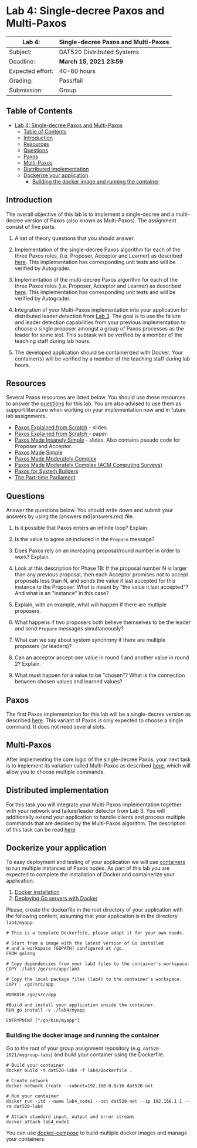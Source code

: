 # Lab 4: Single-decree Paxos and Multi-Paxos

| Lab 4: | Single-decree Paxos and Multi-Paxos |
| ---------------------    | --------------------- |
| Subject:                 | DAT520 Distributed Systems |
| Deadline:                | **March 15, 2021 23:59** |
| Expected effort:         | 40-60 hours |
| Grading:                 | Pass/fail |
| Submission:              | Group |

## Table of Contents

- [Lab 4: Single-decree Paxos and Multi-Paxos](#lab-4-single-decree-paxos-and-multi-paxos)
  - [Table of Contents](#table-of-contents)
  - [Introduction](#introduction)
  - [Resources](#resources)
  - [Questions](#questions)
  - [Paxos](#paxos)
  - [Multi-Paxos](#multi-paxos)
  - [Distributed implementation](#distributed-implementation)
  - [Dockerize your application](#dockerize-your-application)
    - [Building the docker image and running the container](#building-the-docker-image-and-running-the-container)

## Introduction

The overall objective of this lab is to implement a single-decree and a multi-decree version of Paxos (also known as Multi-Paxos). The assignment consist of five parts:

1. A set of theory questions that you should answer.

2. Implementation of the single-decree Paxos algorithm for each of the three Paxos roles, (i.e. Proposer, Acceptor and Learner) as described [here](singlepaxos/README.md).
   This implementation has corresponding unit tests and will be verified by Autograder.

3. Implementation of the multi-decree Paxos algorithm for each of the three Paxos roles (i.e. Proposer, Acceptor and Learner) as described [here](multipaxos/README.md).
   This implementation has corresponding unit tests and will be verified by Autograder.

4. Integration of your Multi-Paxos implementation into your application for
   distributed leader detection from [Lab 3](../lab3).
   The goal is to use the failure and leader detection capabilities from your previous implementation to choose a single proposer amongst a group of Paxos processes as the leader for some slot.
   This subtask will be verified by a member of the teaching staff during lab hours.
   
5. The developed application should be containerized with Docker. Your container(s) will be verified by a member of the teaching staff during lab hours.

## Resources

Several Paxos resources are listed below. You should use these resources to
answer the [questions](#questions) for this lab. You are also advised to use
them as support literature when working on your implementation now and in
future lab assignments.

* [Paxos Explained from Scratch](resources/paxos-scratch-slides.pdf)  - slides.
* [Paxos Explained from Scratch ](resources/paxos-scratch-paper.pdf) - paper.
* [Paxos Made Insanely Simple](resources/paxos-insanely-simple.pdf) - slides. Also
  contains pseudo code for Proposer and Acceptor.
* [Paxos Made Simple](resources/paxos-simple.pdf)
* [Paxos Made Moderately Complex](resources/paxos-made-moderately-complex.pdf)
* [Paxos Made Moderately Complex (ACM Computing Surveys)](resources/a42-renesse.pdf)
* [Paxos for System Builders](resources/paxos-system-builders.pdf)
* [The Part-time Parliament](resources/part-time-parliment.pdf)

## Questions

Answer the questions below. You should write down and submit your answers by
using the [answers.md]answers.md) file.

1. Is it possible that Paxos enters an infinite loop? Explain.

2. Is the value to agree on included in the `Prepare` message?

3. Does Paxos rely on an increasing proposal/round number in order to work?
   Explain.

4. Look at this description for Phase 1B: If the proposal number N is larger
   than any previous proposal, then each Acceptor promises not to accept
   proposals less than N, and sends the value it last accepted for this
   instance to the Proposer. What is meant by "the value it last accepted"? And
   what is an "instance" in this case?

5. Explain, with an example, what will happen if there are multiple
   proposers.
   
6. What happens if two proposers both believe themselves to be the leader and
   send `Prepare` messages simultaneously?

7. What can we say about system synchrony if there are multiple proposers (or
   leaders)?

8. Can an acceptor accept one value in round 1 and another value in round 2?
   Explain.

9. What must happen for a value to be "chosen"? What is the connection between
   chosen values and learned values?

## Paxos

The first Paxos implementation for this lab will be a single-decree version as described [here](singlepaxos/README.md).
This variant of Paxos is only expected to choose a single command. It does not need
several slots.

## Multi-Paxos

After implementing the core logic of the single-decree Paxos, your next task is to implement its variation called Multi-Paxos as described [here](multipaxos/README.md), which will allow you to choose multiple commands.

## Distributed implementation

For this task you will integrate your Multi-Paxos implementation together with your network and failure/leader detector from Lab 3.
You will additionally extend your application to handle clients and process multiple commands that are decided by the Multi-Paxos algorithm.
The description of this task can be read [here](multipaxos/README.md#distributed-implementation)

## Dockerize your application

To easy deployment and testing of your application we will use [containers](https://www.docker.com/resources/what-container) to run multiple instances of Paxos nodes. As part of this lab you are expected to complete the installation of Docker and containerize your application.

1. [Docker installation](https://docs.docker.com/install/)
2. [Deploying Go servers with Docker](https://blog.golang.org/docker)

Please, create the dockerfile in the root directory of your application with the following content, assuming that your application is in the directory `lab4/myapp`:

```Docker
# This is a template Dockerfile, please adapt it for your own needs.

# Start from a image with the latest version of Go installed
# and a workspace (GOPATH) configured at /go.
FROM golang

# Copy dependencies from your lab3 files to the container's workspace.
COPY ./lab3 /go/src/app/lab3

# Copy the local package files (lab4) to the container's workspace.
COPY . /go/src/app

WORKDIR /go/src/app

#Build and install your application inside the container.
RUN go install -v ./lab4/myapp

ENTRYPOINT ["/go/bin/myapp"]
```

### Building the docker image and running the container

Go to the root of your group assignment repository (e.g. `dat520-2021/mygroup-labs`) and build your container using the Dockerfile.

```
# Build your container
docker build -t dat520-lab4 -f lab4/Dockerfile .

# Create network
docker network create --subnet=192.168.0.0/16 dat520-net

# Run your container
docker run -itd --name lab4_node1 --net dat520-net --ip 192.168.1.1 --rm dat520-lab4

# Attach standard input, output and error streams
docker attach lab4_node1
```

You can use [docker-compose](https://docs.docker.com/compose/) to build multiple docker images and manage your containers.
